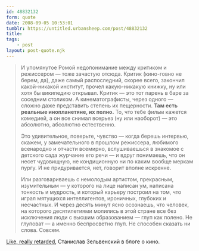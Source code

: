 ```yaml
---
id: 48832132
form: quote
date: 2008-09-05 10:53:01
tumblr: https://untitled.urbansheep.com/post/48832132
title: 
tags:
    - post
layout: post-quote.njk
---
```


<blockquote>
<p>И упомянутое Ромой недопонимание между критиком и режиссером — тоже зачастую отсюда. Критик (кино-говно не берем, да), даже самый распоследний, скорее всего, закончил какой-никакой институт, прочел какую-никакую книжку, ну или хотя бы википедию открывал. Критик — это тот парень в баре за соседним столиком. А кинематографисты, через одного — сложно даже представить степень их пещерности. <strong>Там есть реальные инопланетяне, их полно.</strong> То, что тебе фильм кажется комедией, а он все снимал всерьез (ну или наоборот) — это абсолютно, абсолютно естественно.</p>

<p>Это удивительное, поверьте, чувство — когда берешь интервью, скажем, у замечательного в прошлом режиссера, любимого всенародно и отчасти всемирно, вслушиваешься в знакомое с детского сада журчание его речи — и вдруг понимаешь, что он несет чудовищную, не кондиционную ни по каким вообще меркам пургу. И не придуривается, нет, говорит вполне искренне.</p>

<p>Или разговариваешь с немолодым артистом, прекрасным, изумительным — у которого на лице написан ум, написана тонкость и мудрость, и который карьеру построил на том, что играл мятущихся интеллигентов, ироничных, глубоких и несчастных. И через десять минут ясно осознаешь, что человек, на которого десятилетиями молились в этой стране все без исключения люди с высшим образованием — глуп как полено. Не глуповат — а именно беспросветно глуп. Не способен сказать ни слова. Совсем.</p>
</blockquote>

<a href="http://www.afisha.ru/blogcomments/2634/">Like, really retarded</a>, Станислав Зельвенский в блоге о кино.
